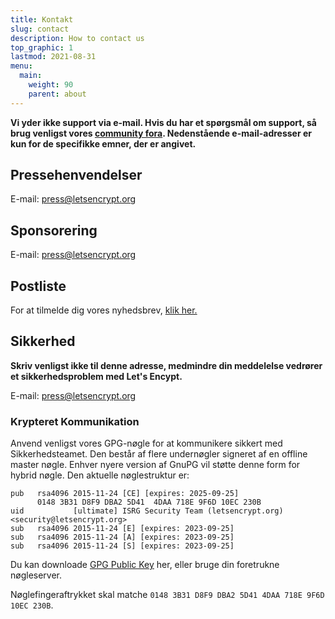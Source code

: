 ```yaml
---
title: Kontakt
slug: contact
description: How to contact us
top_graphic: 1
lastmod: 2021-08-31
menu:
  main:
    weight: 90
    parent: about
---
```


**Vi yder ikke support via e-mail. Hvis du har et spørgsmål om support, så brug venligst vores [community fora](https://community.letsencrypt.org). Nedenstående e-mail-adresser er kun for de specifikke emner, der er angivet.**

## Pressehenvendelser

E-mail: [press@letsencrypt.org](mailto:press@letsencrypt.org)

## Sponsorering

E-mail: [press@letsencrypt.org](mailto:sponsor@letsencrypt.org)

## Postliste

For at tilmelde dig vores nyhedsbrev, [klik her.](https://outreach.abetterinternet.org/emailPreference/e/epc/1011011/YNQ8y1PjGzzyTtRkhCIs0tvAUtc0WRz56GY_3MMv4tE/681)

## Sikkerhed

**Skriv venligst ikke til denne adresse, medmindre din meddelelse vedrører et sikkerhedsproblem med Let's Encypt.**

E-mail: [press@letsencrypt.org](mailto:security@letsencrypt.org)

### Krypteret Kommunikation

Anvend venligst vores GPG-nøgle for at kommunikere sikkert med Sikkerhedsteamet. Den består af flere undernøgler signeret af en offline master nøgle. Enhver nyere version af GnuPG vil støtte denne form for hybrid nøgle. Den aktuelle nøglestruktur er:

```
pub   rsa4096 2015-11-24 [CE] [expires: 2025-09-25]
      0148 3B31 D8F9 DBA2 5D41  4DAA 718E 9F6D 10EC 230B
uid           [ultimate] ISRG Security Team (letsencrypt.org) <security@letsencrypt.org>
sub   rsa4096 2015-11-24 [E] [expires: 2023-09-25]
sub   rsa4096 2015-11-24 [A] [expires: 2023-09-25]
sub   rsa4096 2015-11-24 [S] [expires: 2023-09-25]
```

Du kan downloade [GPG Public Key](/security_letsencrypt.org-publickey.asc) her, eller bruge din foretrukne nøgleserver.

Nøglefingeraftrykket skal matche `0148 3B31 D8F9 DBA2 5D41 4DAA 718E 9F6D 10EC 230B`.
